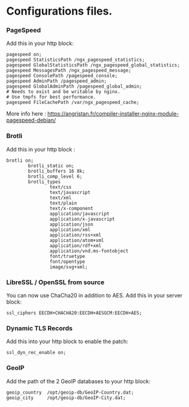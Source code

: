 # Configurations files.

### PageSpeed

Add this in your http block:

```
pagespeed on;
pagespeed StatisticsPath /ngx_pagespeed_statistics;
pagespeed GlobalStatisticsPath /ngx_pagespeed_global_statistics;
pagespeed MessagesPath /ngx_pagespeed_message;
pagespeed ConsolePath /pagespeed_console;
pagespeed AdminPath /pagespeed_admin;
pagespeed GlobalAdminPath /pagespeed_global_admin;
# Needs to exist and be writable by nginx.
# Use tmpfs for best performance.
pagespeed FileCachePath /var/ngx_pagespeed_cache;
```
More info here : https://angristan.fr/compiler-installer-nginx-module-pagespeed-debian/

### Brotli

Add this in your http block :

```
brotli on;
        brotli_static on;
        brotli_buffers 16 8k;
        brotli_comp_level 6;
        brotli_types
                text/css
                text/javascript
                text/xml
                text/plain
                text/x-component
                application/javascript
                application/x-javascript
                application/json
                application/xml
                application/rss+xml
                application/atom+xml
                application/rdf+xml
                application/vnd.ms-fontobject
                font/truetype
                font/opentype
                image/svg+xml;
```

### LibreSSL / OpenSSL from source

You can now use ChaCha20 in addition to AES. Add this in your server block:

`ssl_ciphers EECDH+CHACHA20:EECDH+AESGCM:EECDH+AES;`

### Dynamic TLS Records

Add this into your http block to enable the patch:

`ssl_dyn_rec_enable on;`


### GeoIP

Add the path of the 2 GeoIP databases to your http block:

```
geoip_country  /opt/geoip-db/GeoIP-Country.dat;
geoip_city     /opt/geoip-db/GeoIP-City.dat;
```
